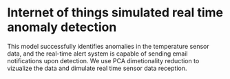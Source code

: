 # Internet of things simulated real time anomaly detection
 This model successfully identifies anomalies in the temperature sensor data, and the real-time alert system is capable of sending email notifications upon detection. We use PCA dimetionality reduction to vizualize the data and dimulate real time sensor data reception.
